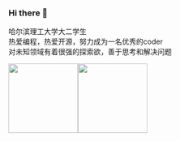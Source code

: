 ### Hi there 👋

哈尔滨理工大学大二学生  
热爱编程，热爱开源，努力成为一名优秀的coder  
对未知领域有着很强的探索欲，善于思考和解决问题

<img align="" height="137px" src="https://github-readme-stats.vercel.app/api?username=linhaojun857&hide_title=true&hide_border=true&show_icons=true&include_all_commits=true&line_height=21&locale=cn" /><img align="" height="137px" src="https://github-readme-stats.vercel.app/api/top-langs/?username=linhaojun857&hide_title=true&hide_border=true&layout=compact&locale=cn" />
